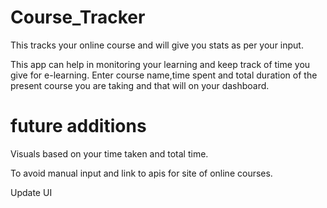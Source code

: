 # Course_Tracker

This tracks your online course and will give you stats as per your input.

This app can help in monitoring your learning and keep track of time you give for e-learning.
Enter course name,time spent and total duration of the present course you are taking and that will on your dashboard.

# future additions 

Visuals based on your time taken and total time.

To avoid manual input and link to apis for site of online courses.

Update UI

